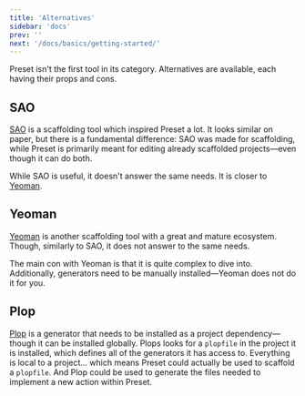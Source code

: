 ```yaml
---
title: 'Alternatives'
sidebar: 'docs'
prev: ''
next: '/docs/basics/getting-started/'
---
```


Preset isn't the first tool in its category. Alternatives are available, each having their props and cons.

## SAO

[SAO](https://github.com/saojs/sao) is a scaffolding tool which inspired Preset a lot. It looks similar on paper, but there is a fundamental difference: SAO was made for scaffolding, while Preset is primarily meant for editing already scaffolded projects—even though it can do both.

While SAO is useful, it doesn't answer the same needs. It is closer to [Yeoman](http://yeoman.io/).

## Yeoman

[Yeoman](http://yeoman.io/) is another scaffolding tool with a great and mature ecosystem. Though, similarly to SAO, it does not answer to the same needs.

The main con with Yeoman is that it is quite complex to dive into. Additionally, generators need to be manually installed—Yeoman does not do it for you.

## Plop

[Plop](https://github.com/plopjs/plop) is a generator that needs to be installed as a project dependency—though it can be installed globally. Plops looks for a `plopfile` in the project it is installed, which defines all of the generators it has access to. Everything is local to a project... which means Preset could actually be used to scaffold a `plopfile`. And Plop could be used to generate the files needed to implement a new action within Preset.
